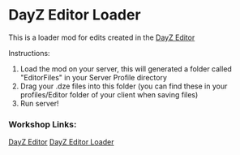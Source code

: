 # DayZ Editor Loader
This is a loader mod for edits created in the [DayZ Editor](https://github.com/InclementDab/DayZ-Editor)

Instructions:
1) Load the mod on your server, this will generated a folder called "EditorFiles" in your Server Profile directory
2) Drag your .dze files into this folder (you can find these in your profiles/Editor folder of your client when saving files)
3) Run server!

### Workshop Links:
[DayZ Editor](https://steamcommunity.com/sharedfiles/filedetails/?id=2250764298)
[DayZ Editor Loader](https://steamcommunity.com/sharedfiles/filedetails/?id=2276010135)
